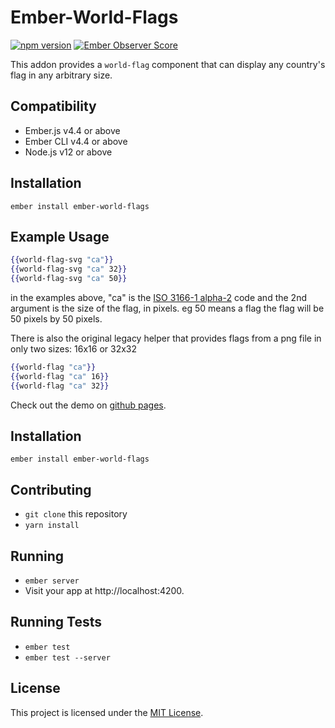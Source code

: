 # Ember-World-Flags
[![npm version](https://badge.fury.io/js/ember-world-flags.svg)](https://badge.fury.io/js/ember-world-flags)
[![Ember Observer Score](https://emberobserver.com/badges/ember-world-flags.svg)](https://emberobserver.com/addons/ember-world-flags)

This addon provides a `world-flag` component that can display any country's flag in any arbitrary size.

## Compatibility

* Ember.js v4.4 or above
* Ember CLI v4.4 or above
* Node.js v12 or above

## Installation

`ember install ember-world-flags`

## Example Usage

```hbs
{{world-flag-svg "ca"}}
{{world-flag-svg "ca" 32}}
{{world-flag-svg "ca" 50}}
```

in the examples above, "ca" is the <a href="http://en.wikipedia.org/wiki/ISO_3166-1_alpha-2">ISO 3166-1 alpha-2</a> code and the 2nd argument is the size of the flag, in pixels. eg 50 means a flag the flag will be 50 pixels by 50 pixels.


There is also the original legacy helper that provides flags from a png file in only two sizes: 16x16 or 32x32

```hbs
{{world-flag "ca"}}
{{world-flag "ca" 16}}
{{world-flag "ca" 32}}
```

Check out the demo on [github pages](http://rounders.github.io/ember-world-flags/).

## Installation

```
ember install ember-world-flags
```

## Contributing

* `git clone` this repository
* `yarn install`

## Running

* `ember server`
* Visit your app at http://localhost:4200.

## Running Tests

* `ember test`
* `ember test --server`


## License

This project is licensed under the [MIT License](LICENSE.md).
